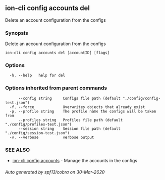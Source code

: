 ## ion-cli config accounts del

Delete an account configuration from the configs

### Synopsis

Delete an account configuration from the configs

```
ion-cli config accounts del [accountID] [flags]
```

### Options

```
  -h, --help   help for del
```

### Options inherited from parent commands

```
      --config string     Configs file path (default "./config/config-test.json")
  -f, --force             Overwrites objects that already exist
  -p, --profile string    The profile name the configs will be taken from
      --profiles string   Profiles file path (default "./config/profiles-test.json")
      --session string    Session file path (default "./config/session-test.json")
  -v, --verbose           verbose output
```

### SEE ALSO

* [ion-cli config accounts](ion-cli_config_accounts.md)	 - Manage the accounts in the configs

###### Auto generated by spf13/cobra on 30-Mar-2020
